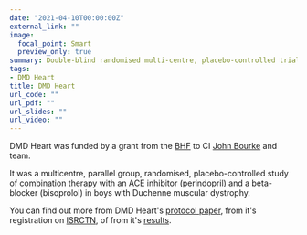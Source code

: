 ```yaml
---
date: "2021-04-10T00:00:00Z"
external_link: ""
image:
  focal_point: Smart
  preview_only: true
summary: Double-blind randomised multi-centre, placebo-controlled trial of combined ACE-inhibitor and beta-blocker therapy in males with Duchenne muscular dystrophy
tags:
- DMD Heart
title: DMD Heart
url_code: ""
url_pdf: ""
url_slides: ""
url_video: ""
---
```


DMD Heart was funded by a grant from the [BHF](https://www.bhf.org.uk/) to CI [John Bourke](https://www.newcastle-hospitals.nhs.uk/consultants/dr-john-p-bourke/) and team.

It was a multicentre, parallel group, randomised, placebo-controlled study of combination therapy with an ACE inhibitor (perindopril) and a beta-blocker (bisoprolol) in boys with Duchenne muscular dystrophy.

You can find out more from DMD Heart's [protocol paper](http://dx.doi.org/10.1136/bmjopen-2018-022572), from it's registration on [ISRCTN](https://doi.org/10.1186/ISRCTN50395346), of from it's [results](https://www.clinicaltrialsregister.eu/ctr-search/trial/2007-005932-10/results).

